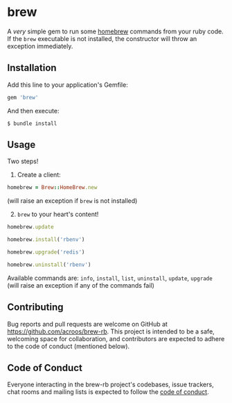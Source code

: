 # brew

A _very_ simple gem to run some [homebrew](https://brew.sh/) commands from your ruby code.  If the `brew` executable is not installed, the constructor will throw an exception immediately.

## Installation

Add this line to your application's Gemfile:

```ruby
gem 'brew'
```

And then execute:
```shell
$ bundle install
```

## Usage

Two steps!

1) Create a client:
```ruby
homebrew = Brew::HomeBrew.new
```
(will raise an exception if `brew` is not installed)

2) `brew` to your heart's content!
```ruby
homebrew.update

homebrew.install('rbenv')

homebrew.upgrade('redis')

homebrew.uninstall('rbenv')
```

Available commands are: `info`, `install`, `list`, `uninstall`, `update`, `upgrade`
(will raise an exception if any of the commands fail)


## Contributing

Bug reports and pull requests are welcome on GitHub at https://github.com/acroos/brew-rb. This project is intended to be a safe, welcoming space for collaboration, and contributors are expected to adhere to the code of conduct (mentioned below).


## Code of Conduct

Everyone interacting in the brew-rb project's codebases, issue trackers, chat rooms and mailing lists is expected to follow the [code of conduct](https://github.com/acroos/brew-rb/blob/master/CODE_OF_CONDUCT.md).
